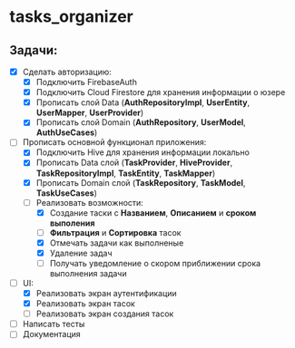 # tasks_organizer

## Задачи:
  - [x] Сделать авторизацию:
      - [x] Подключить FirebaseAuth
      - [x] Подключить Cloud Firestore для хранения информации о юзере
      - [x] Прописать слой Data (**AuthRepositoryImpl**, **UserEntity**, **UserMapper**, **UserProvider**)
      - [x] Прописать слой Domain (**AuthRepository**, **UserModel**, **AuthUseCases**)
  - [ ] Прописать основной функционал приложения:
      - [x] Подключить Hive для хранения информации локально
      - [x] Прописать Data слой (**TaskProvider**, **HiveProvider**, **TaskRepositoryImpl**, **TaskEntity**, **TaskMapper**)
      - [x] Прописать Domain слой (**TaskRepository**, **TaskModel**, **TaskUseCases**)
      - [ ] Реализовать возможности:
          - [x] Создание таски с **Названием**, **Описанием** и **сроком выполения**
          - [ ] **Фильтрация** и **Сортировка** тасок
          - [x] Отмечать задачи как выполненые
          - [x] Удаление задач
          - [ ] Получать уведомление о скором приближении срока выполнения задачи
  - [ ] UI:
      - [x] Реализовать экран аутентификации
      - [x] Реализовать экран тасок
      - [ ] Реализовать экран создания тасок
  - [ ] Написать тесты
  - [ ] Документация
